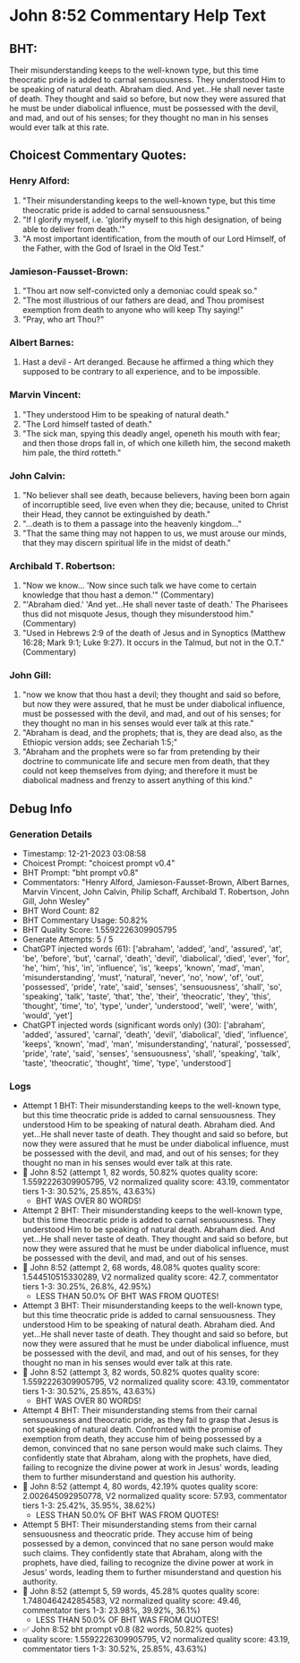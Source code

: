 # John 8:52 Commentary Help Text

## BHT:
Their misunderstanding keeps to the well-known type, but this time theocratic pride is added to carnal sensuousness. They understood Him to be speaking of natural death. Abraham died. And yet...He shall never taste of death. They thought and said so before, but now they were assured that he must be under diabolical influence, must be possessed with the devil, and mad, and out of his senses; for they thought no man in his senses would ever talk at this rate.

## Choicest Commentary Quotes:
### Henry Alford:
1. "Their misunderstanding keeps to the well-known type, but this time theocratic pride is added to carnal sensuousness." 
2. "If I glorify myself, i.e. 'glorify myself to this high designation, of being able to deliver from death.'"
3. "A most important identification, from the mouth of our Lord Himself, of the Father, with the God of Israel in the Old Test."

### Jamieson-Fausset-Brown:
1. "Thou art now self-convicted only a demoniac could speak so." 
2. "The most illustrious of our fathers are dead, and Thou promisest exemption from death to anyone who will keep Thy saying!"
3. "Pray, who art Thou?"

### Albert Barnes:
1. Hast a devil - Art deranged. Because he affirmed a thing which they supposed to be contrary to all experience, and to be impossible.


### Marvin Vincent:
1. "They understood Him to be speaking of natural death."
2. "The Lord himself tasted of death."
3. "The sick man, spying this deadly angel, openeth his mouth with fear; and then those drops fall in, of which one killeth him, the second maketh him pale, the third rotteth."

### John Calvin:
1. "No believer shall see death, because believers, having been born again of incorruptible seed, live even when they die; because, united to Christ their Head, they cannot be extinguished by death."
2. "...death is to them a passage into the heavenly kingdom..."
3. "That the same thing may not happen to us, we must arouse our minds, that they may discern spiritual life in the midst of death."

### Archibald T. Robertson:
1. "Now we know... 'Now since such talk we have come to certain knowledge that thou hast a demon.'" (Commentary)
2. "'Abraham died.' 'And yet...He shall never taste of death.' The Pharisees thus did not misquote Jesus, though they misunderstood him." (Commentary)
3. "Used in Hebrews 2:9 of the death of Jesus and in Synoptics (Matthew 16:28; Mark 9:1; Luke 9:27). It occurs in the Talmud, but not in the O.T." (Commentary)

### John Gill:
1. "now we know that thou hast a devil; they thought and said so before, but now they were assured, that he must be under diabolical influence, must be possessed with the devil, and mad, and out of his senses; for they thought no man in his senses would ever talk at this rate."
2. "Abraham is dead, and the prophets; that is, they are dead also, as the Ethiopic version adds; see Zechariah 1:5;"
3. "Abraham and the prophets were so far from pretending by their doctrine to communicate life and secure men from death, that they could not keep themselves from dying; and therefore it must be diabolical madness and frenzy to assert anything of this kind."


## Debug Info
### Generation Details
- Timestamp: 12-21-2023 03:08:58
- Choicest Prompt: "choicest prompt v0.4"
- BHT Prompt: "bht prompt v0.8"
- Commentators: "Henry Alford, Jamieson-Fausset-Brown, Albert Barnes, Marvin Vincent, John Calvin, Philip Schaff, Archibald T. Robertson, John Gill, John Wesley"
- BHT Word Count: 82
- BHT Commentary Usage: 50.82%
- BHT Quality Score: 1.5592226309905795
- Generate Attempts: 5 / 5
- ChatGPT injected words (61):
	['abraham', 'added', 'and', 'assured', 'at', 'be', 'before', 'but', 'carnal', 'death', 'devil', 'diabolical', 'died', 'ever', 'for', 'he', 'him', 'his', 'in', 'influence', 'is', 'keeps', 'known', 'mad', 'man', 'misunderstanding', 'must', 'natural', 'never', 'no', 'now', 'of', 'out', 'possessed', 'pride', 'rate', 'said', 'senses', 'sensuousness', 'shall', 'so', 'speaking', 'talk', 'taste', 'that', 'the', 'their', 'theocratic', 'they', 'this', 'thought', 'time', 'to', 'type', 'under', 'understood', 'well', 'were', 'with', 'would', 'yet']
- ChatGPT injected words (significant words only) (30):
	['abraham', 'added', 'assured', 'carnal', 'death', 'devil', 'diabolical', 'died', 'influence', 'keeps', 'known', 'mad', 'man', 'misunderstanding', 'natural', 'possessed', 'pride', 'rate', 'said', 'senses', 'sensuousness', 'shall', 'speaking', 'talk', 'taste', 'theocratic', 'thought', 'time', 'type', 'understood']

### Logs
- Attempt 1 BHT: Their misunderstanding keeps to the well-known type, but this time theocratic pride is added to carnal sensuousness. They understood Him to be speaking of natural death. Abraham died. And yet...He shall never taste of death. They thought and said so before, but now they were assured that he must be under diabolical influence, must be possessed with the devil, and mad, and out of his senses; for they thought no man in his senses would ever talk at this rate.
- 🔄 John 8:52 (attempt 1, 82 words, 50.82% quotes quality score: 1.5592226309905795, V2 normalized quality score: 43.19, commentator tiers 1-3: 30.52%, 25.85%, 43.63%) 
	- BHT WAS OVER 80 WORDS!
- Attempt 2 BHT: Their misunderstanding keeps to the well-known type, but this time theocratic pride is added to carnal sensuousness. They understood Him to be speaking of natural death. Abraham died. And yet...He shall never taste of death. They thought and said so before, but now they were assured that he must be under diabolical influence, must be possessed with the devil, and mad, and out of his senses.
- 🔄 John 8:52 (attempt 2, 68 words, 48.08% quotes quality score: 1.544510515330289, V2 normalized quality score: 42.7, commentator tiers 1-3: 30.25%, 26.8%, 42.95%) 
	- LESS THAN 50.0% OF BHT WAS FROM QUOTES!
- Attempt 3 BHT: Their misunderstanding keeps to the well-known type, but this time theocratic pride is added to carnal sensuousness. They understood Him to be speaking of natural death. Abraham died. And yet...He shall never taste of death. They thought and said so before, but now they were assured that he must be under diabolical influence, must be possessed with the devil, and mad, and out of his senses, for they thought no man in his senses would ever talk at this rate.
- 🔄 John 8:52 (attempt 3, 82 words, 50.82% quotes quality score: 1.5592226309905795, V2 normalized quality score: 43.19, commentator tiers 1-3: 30.52%, 25.85%, 43.63%) 
	- BHT WAS OVER 80 WORDS!
- Attempt 4 BHT: Their misunderstanding stems from their carnal sensuousness and theocratic pride, as they fail to grasp that Jesus is not speaking of natural death. Confronted with the promise of exemption from death, they accuse him of being possessed by a demon, convinced that no sane person would make such claims. They confidently state that Abraham, along with the prophets, have died, failing to recognize the divine power at work in Jesus' words, leading them to further misunderstand and question his authority.
- 🔄 John 8:52 (attempt 4, 80 words, 42.19% quotes quality score: 2.002645092950778, V2 normalized quality score: 57.93, commentator tiers 1-3: 25.42%, 35.95%, 38.62%) 
	- LESS THAN 50.0% OF BHT WAS FROM QUOTES!
- Attempt 5 BHT: Their misunderstanding stems from their carnal sensuousness and theocratic pride. They accuse him of being possessed by a demon, convinced that no sane person would make such claims. They confidently state that Abraham, along with the prophets, have died, failing to recognize the divine power at work in Jesus' words, leading them to further misunderstand and question his authority.
- 🔄 John 8:52 (attempt 5, 59 words, 45.28% quotes quality score: 1.7480464242854583, V2 normalized quality score: 49.46, commentator tiers 1-3: 23.98%, 39.92%, 36.1%) 
	- LESS THAN 50.0% OF BHT WAS FROM QUOTES!
- ✅ John 8:52 bht prompt v0.8 (82 words, 50.82% quotes)
- quality score: 1.5592226309905795, V2 normalized quality score: 43.19, commentator tiers 1-3: 30.52%, 25.85%, 43.63%)